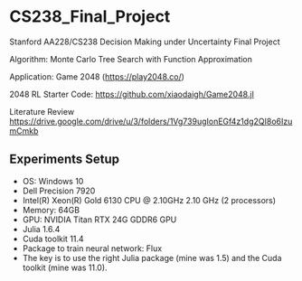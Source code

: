 # CS238_Final_Project
Stanford AA228/CS238 Decision Making under Uncertainty Final Project

Algorithm:  Monte Carlo Tree Search with Function Approximation

Application: Game 2048  (https://play2048.co/)

2048 RL Starter Code: 
https://github.com/xiaodaigh/Game2048.jl

Literature Review
https://drive.google.com/drive/u/3/folders/1Vg739ugIonEGf4z1dg2QI8o6IzumCmkb


## Experiments Setup
- OS: Windows 10 
- Dell Precision 7920 
- Intel(R) Xeon(R) Gold 6130 CPU @ 2.10GHz 2.10 GHz (2 processors)
- Memory: 64GB
- GPU: NVIDIA Titan RTX 24G GDDR6 GPU
- Julia 1.6.4 
- Cuda toolkit 11.4 
- Package to train neural network:  Flux 
- The key is to use the right Julia package (mine was 1.5) and the Cuda toolkit (mine was 11.0). 
